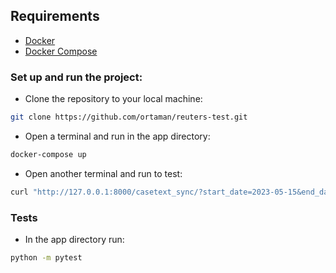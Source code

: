 
## Requirements

- [Docker](https://www.docker.com/community-edition)
- [Docker Compose](https://docs.docker.com/compose/install/)


### Set up and run the project:
- Clone the repository to your local machine:
```bash
git clone https://github.com/ortaman/reuters-test.git
```

- Open a terminal and run in the app directory:
```bash
docker-compose up
```
- Open another terminal and run to test:
```bash
curl "http://127.0.0.1:8000/casetext_sync/?start_date=2023-05-15&end_date=2023-05-16"
```

### Tests
-  In the app directory run:
```bash
python -m pytest

```
